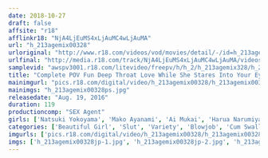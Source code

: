 ```yaml
---
date: 2018-10-27
draft: false
affsite: "r18"
afflinkr18: "NjA4LjEuMS4xLjAuMC4wLjAuMA"
url: "h_213agemix00328"
urloriginal: "http://www.r18.com/videos/vod/movies/detail/-/id=h_213agemix00328"
urlfinal: "http://media.r18.com/track/NjA4LjEuMS4xLjAuMC4wLjAuMA/videos/vod/movies/detail/-/id=h_213agemix00328"
samplevid: "awspv3001.r18.com/litevideo/freepv/h/h_2/h_213agemix328/h_213agemix328_dmb_w.mp4"
title: "Complete POV Fun Deep Throat Love While She Stares Into Your Eyes ~ Nobody's Forcing Her, She's Able And Willing To Suck Your Cock All The Way Down Her Throat, And She Never Takes Her Eyes Off You ~"
mainimgurl: "pics.r18.com/digital/video/h_213agemix00328/h_213agemix00328ps.jpg"
mainimgs: "h_213agemix00328ps.jpg"
releasedate: "Aug. 19, 2016"
duration: 119
productioncomp: "SEX Agent"
girls: ['Natsuki Yokoyama', 'Mako Ayanami', 'Ai Mukai', 'Harua Narumiya', 'Akari Natsuhara', 'Azuki', 'Konoha Kasukabe', 'Nana Kamiyama']
categories: ['Beautiful Girl', 'Slut', 'Variety', 'Blowjob', 'Cum Swallowing', 'POV', 'Deep Throat', 'Hi-Def']
imgurls: ['pics.r18.com/digital/video/h_213agemix00328/h_213agemix00328jp-1.jpg', 'pics.r18.com/digital/video/h_213agemix00328/h_213agemix00328jp-2.jpg', 'pics.r18.com/digital/video/h_213agemix00328/h_213agemix00328jp-3.jpg', 'pics.r18.com/digital/video/h_213agemix00328/h_213agemix00328jp-4.jpg', 'pics.r18.com/digital/video/h_213agemix00328/h_213agemix00328jp-5.jpg', 'pics.r18.com/digital/video/h_213agemix00328/h_213agemix00328jp-6.jpg', 'pics.r18.com/digital/video/h_213agemix00328/h_213agemix00328jp-7.jpg', 'pics.r18.com/digital/video/h_213agemix00328/h_213agemix00328jp-8.jpg', 'pics.r18.com/digital/video/h_213agemix00328/h_213agemix00328jp-9.jpg', 'pics.r18.com/digital/video/h_213agemix00328/h_213agemix00328jp-10.jpg', 'pics.r18.com/digital/video/h_213agemix00328/h_213agemix00328jp-11.jpg', 'pics.r18.com/digital/video/h_213agemix00328/h_213agemix00328jp-12.jpg', 'pics.r18.com/digital/video/h_213agemix00328/h_213agemix00328jp-13.jpg', 'pics.r18.com/digital/video/h_213agemix00328/h_213agemix00328jp-14.jpg', 'pics.r18.com/digital/video/h_213agemix00328/h_213agemix00328jp-15.jpg', 'pics.r18.com/digital/video/h_213agemix00328/h_213agemix00328jp-16.jpg', 'pics.r18.com/digital/video/h_213agemix00328/h_213agemix00328jp-17.jpg', 'pics.r18.com/digital/video/h_213agemix00328/h_213agemix00328jp-18.jpg']
imgs: ['h_213agemix00328jp-1.jpg', 'h_213agemix00328jp-2.jpg', 'h_213agemix00328jp-3.jpg', 'h_213agemix00328jp-4.jpg', 'h_213agemix00328jp-5.jpg', 'h_213agemix00328jp-6.jpg', 'h_213agemix00328jp-7.jpg', 'h_213agemix00328jp-8.jpg', 'h_213agemix00328jp-9.jpg', 'h_213agemix00328jp-10.jpg', 'h_213agemix00328jp-11.jpg', 'h_213agemix00328jp-12.jpg', 'h_213agemix00328jp-13.jpg', 'h_213agemix00328jp-14.jpg', 'h_213agemix00328jp-15.jpg', 'h_213agemix00328jp-16.jpg', 'h_213agemix00328jp-17.jpg', 'h_213agemix00328jp-18.jpg']
---
```

